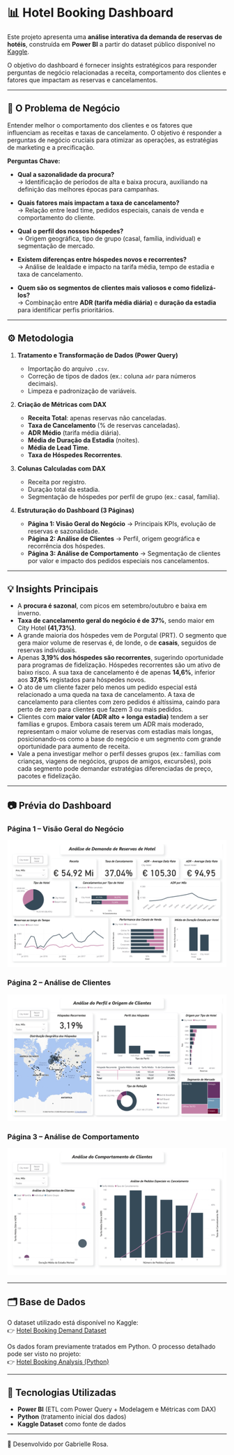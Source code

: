 # 📊 Hotel Booking Dashboard  

Este projeto apresenta uma **análise interativa da demanda de reservas de hotéis**, construída em **Power BI** a partir do dataset público disponível no [Kaggle](https://www.kaggle.com/datasets/jessemostipak/hotel-booking-demand).  

O objetivo do dashboard é fornecer insights estratégicos para responder perguntas de negócio relacionadas a receita, comportamento dos clientes e fatores que impactam as reservas e cancelamentos.  

---

## 🎯 O Problema de Negócio

Entender melhor o comportamento dos  clientes e os fatores que influenciam as receitas e taxas de cancelamento. O objetivo é responder a perguntas de negócio cruciais para otimizar as operações, as estratégias de marketing e a precificação.

**Perguntas Chave:**
- **Qual a sazonalidade da procura?**  
  → Identificação de períodos de alta e baixa procura, auxiliando na definição das melhores épocas para campanhas.  

- **Quais fatores mais impactam a taxa de cancelamento?**  
  → Relação entre lead time, pedidos especiais, canais de venda e comportamento do cliente.  

- **Qual o perfil dos nossos hóspedes?**  
  → Origem geográfica, tipo de grupo (casal, família, individual) e segmentação de mercado.  

- **Existem diferenças entre hóspedes novos e recorrentes?**  
  → Análise de lealdade e impacto na tarifa média, tempo de estadia e taxa de cancelamento.  

- **Quem são os segmentos de clientes mais valiosos e como fidelizá-los?**  
  → Combinação entre **ADR (tarifa média diária)** e **duração da estadia** para identificar perfis prioritários.  

---

## ⚙️ Metodologia  

1. **Tratamento e Transformação de Dados (Power Query)**  
   - Importação do arquivo `.csv`.  
   - Correção de tipos de dados (ex.: coluna `adr` para números decimais).  
   - Limpeza e padronização de variáveis.  

2. **Criação de Métricas com DAX**  
   - **Receita Total**: apenas reservas não canceladas.  
   - **Taxa de Cancelamento** (% de reservas canceladas).  
   - **ADR Médio** (tarifa média diária).  
   - **Média de Duração da Estadia** (noites).  
   - **Média de Lead Time**.  
   - **Taxa de Hóspedes Recorrentes**.  

3. **Colunas Calculadas com DAX**  
   - Receita por registro.  
   - Duração total da estadia.  
   - Segmentação de hóspedes por perfil de grupo (ex.: casal, família).  

4. **Estruturação do Dashboard (3 Páginas)**  
   - **Página 1: Visão Geral do Negócio** → Principais KPIs, evolução de reservas e sazonalidade.  
   - **Página 2: Análise de Clientes** → Perfil, origem geográfica e recorrência dos hóspedes.  
   - **Página 3: Análise de Comportamento** → Segmentação de clientes por valor e impacto dos pedidos especiais nos cancelamentos.  

---

## 💡 Insights Principais  

- A **procura é sazonal**, com picos em setembro/outubro e baixa em inverno.  
- **Taxa de cancelamento geral do negócio é de 37%**, sendo maior em City Hotel **(41,73%)**.  
- A grande maioria dos hóspedes vem de Porgutal (PRT). O segmento que gera maior volume de reservas é, de londe, o de **casais**, seguidos de reservas individuais.
- Apenas **3,19% dos hóspedes são recorrentes**, sugerindo oportunidade para programas de fidelização. Hóspedes recorrentes são um ativo de baixo risco. A sua taxa de cancelamento é de apenas **14,6%**, inferior aos **37,8%** registados para hóspedes novos.
- O ato de um cliente fazer pelo menos um pedido especial está relacionado a uma queda na taxa de cancelamento. A taxa de cancelamento para clientes com zero pedidos é altíssima, caindo para perto de zero para clientes que fazem 3 ou mais pedidos.
- Clientes com **maior valor (ADR alto + longa estadia)** tendem a ser famílias e grupos. Embora casais terem um ADR mais moderado, representam o maior volume de reservas com estadias mais longas, posicionando-os como a base do negócio e um segmento com grande oportunidade para aumento de receita.
- Vale a pena investigar melhor o perfil desses grupos (ex.: famílias com crianças, viagens de negócios, grupos de amigos, excursões), pois cada segmento pode demandar estratégias diferenciadas de preço, pacotes e fidelização.

---

## 📷 Prévia do Dashboard  

### Página 1 – Visão Geral do Negócio  
![Página 1](imagens/hotel-booking-dashboard-1.png)  

### Página 2 – Análise de Clientes  
![Página 2](imagens/hotel-booking-dashboard-2.png)  

### Página 3 – Análise de Comportamento  
![Página 3](imagens/hotel-booking-dashboard-3.png)  

---

## 🗂️ Base de Dados  

O dataset utilizado está disponível no Kaggle:  
👉 [Hotel Booking Demand Dataset](https://www.kaggle.com/datasets/jessemostipak/hotel-booking-demand)  

Os dados foram previamente tratados em Python. O processo detalhado pode ser visto no projeto:  
👉 [Hotel Booking Analysis (Python)](https://github.com/gabxrosa/hotel-booking-analysis)  

---

## 📌 Tecnologias Utilizadas  

- **Power BI** (ETL com Power Query + Modelagem e Métricas com DAX)  
- **Python** (tratamento inicial dos dados)  
- **Kaggle Dataset** como fonte de dados  

---

📌 Desenvolvido por Gabrielle Rosa.  
